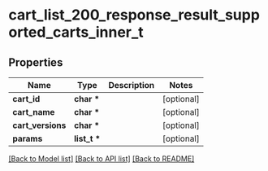 # cart_list_200_response_result_supported_carts_inner_t

## Properties
Name | Type | Description | Notes
------------ | ------------- | ------------- | -------------
**cart_id** | **char \*** |  | [optional] 
**cart_name** | **char \*** |  | [optional] 
**cart_versions** | **char \*** |  | [optional] 
**params** | **list_t \*** |  | [optional] 

[[Back to Model list]](../README.md#documentation-for-models) [[Back to API list]](../README.md#documentation-for-api-endpoints) [[Back to README]](../README.md)


